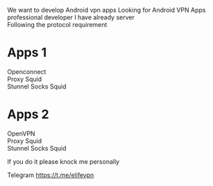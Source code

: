 We want to develop Android vpn apps
Looking for Android VPN Apps professional developer
I have already server  
Following the protocol requirement   

# Apps 1
Openconnect  
Proxy Squid  
Stunnel 
Socks Squid   

# Apps 2
OpenVPN  
Proxy Squid  
Stunnel Socks 
Squid  

If you do it please knock me personally    

Telegram https://t.me/elifevpn
